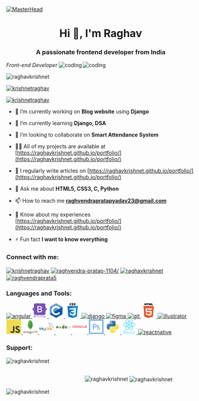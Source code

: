 [![MasterHead](https://email.uplers.com/blog/wp-content/uploads/2020/07/GIF-blog.gif)](https://raghavkrishnet.github.io)
<h1 align="center">Hi 👋, I'm Raghav</h1>
<h3 align="center">A passionate frontend developer from India</h3>
<img align="right" alt="coding" width="300" src="https://i.pinimg.com/originals/8b/35/fe/8b35fef55fba1a201c9c7a11d3ec3d64.gif">

*Front-end Developer* <img alt="coding" width="40" src="https://camo.githubusercontent.com/cae12fddd9d6982901d82580bdf321d81fb299141098ca1c2d4891870827bf17/68747470733a2f2f6d69726f2e6d656469756d2e636f6d2f6d61782f313336302f302a37513379765349765f7430696f4a2d5a2e676966">

<p align="left"> <img src="https://komarev.com/ghpvc/?username=raghavkrishnet&label=Profile%20views&color=0e75b6&style=flat" alt="raghavkrishnet" /> </p>

<p align="left"> <a href="https://twitter.com/krishnetraghav" target="blank"><img src="https://img.shields.io/badge/follow/raghavkrishnet-E4405F?style=for-the-badge&logo=instagram&logoColor=white" alt="krishnetraghav" /></a> </p>

<p align="left"> <a href="https://twitter.com/krishnetraghav" target="blank"><img src="https://img.shields.io/twitter/follow/krishnetraghav?logo=twitter&style=for-the-badge" alt="krishnetraghav" /></a> </p>

- 🔭 I’m currently working on **Blog website** using **Django**

- 🌱 I’m currently learning **Django, DSA**

- 👯 I’m looking to collaborate on **Smart Attendance System**

- 👨‍💻 All of my projects are available at [https://raghavkrishnet.github.io/portfolio/](https://raghavkrishnet.github.io/portfolio/)

- 📝 I regularly write articles on [https://raghavkrishnet.github.io/portfolio/](https://raghavkrishnet.github.io/portfolio/)

- 💬 Ask me about **HTML5, CSS3, C, Python**

- 📫 How to reach me **raghvendrapratapyadav23@gmail.com**

- 📄 Know about my experiences [https://raghavkrishnet.github.io/portfolio/](https://raghavkrishnet.github.io/portfolio/)

- ⚡ Fun fact **I want to know everything**

<h3 align="left">Connect with me:</h3>
<p align="left">
<a href="https://twitter.com/krishnetraghav" target="blank"><img align="center" src="https://raw.githubusercontent.com/rahuldkjain/github-profile-readme-generator/master/src/images/icons/Social/twitter.svg" alt="krishnetraghav" height="30" width="40" /></a>
<a href="https://linkedin.com/in/raghvendra-pratap-1104/" target="blank"><img align="center" src="https://raw.githubusercontent.com/rahuldkjain/github-profile-readme-generator/master/src/images/icons/Social/linked-in-alt.svg" alt="raghvendra-pratap-1104/" height="30" width="40" /></a>
<a href="https://instagram.com/raghavkrishnet" target="blank"><img align="center" src="https://raw.githubusercontent.com/rahuldkjain/github-profile-readme-generator/master/src/images/icons/Social/instagram.svg" alt="raghavkrishnet" height="30" width="40" /></a>
<a href="https://www.hackerrank.com/raghvendraprata5" target="blank"><img align="center" src="https://raw.githubusercontent.com/rahuldkjain/github-profile-readme-generator/master/src/images/icons/Social/hackerrank.svg" alt="raghvendraprata5" height="30" width="40" /></a>
</p>

<h3 align="left">Languages and Tools:</h3>
<p align="left"> <a href="https://angular.io" target="_blank" rel="noreferrer"> <img src="https://angular.io/assets/images/logos/angular/angular.svg" alt="angular" width="40" height="40"/> </a> <a href="https://getbootstrap.com" target="_blank" rel="noreferrer"> <img src="https://raw.githubusercontent.com/devicons/devicon/master/icons/bootstrap/bootstrap-plain-wordmark.svg" alt="bootstrap" width="40" height="40"/> </a> <a href="https://www.cprogramming.com/" target="_blank" rel="noreferrer"> <img src="https://raw.githubusercontent.com/devicons/devicon/master/icons/c/c-original.svg" alt="c" width="40" height="40"/> </a> <a href="https://www.w3schools.com/css/" target="_blank" rel="noreferrer"> <img src="https://raw.githubusercontent.com/devicons/devicon/master/icons/css3/css3-original-wordmark.svg" alt="css3" width="40" height="40"/> </a> <a href="https://www.djangoproject.com/" target="_blank" rel="noreferrer"> <img src="https://cdn.worldvectorlogo.com/logos/django.svg" alt="django" width="40" height="40"/> </a> <a href="https://www.figma.com/" target="_blank" rel="noreferrer"> <img src="https://www.vectorlogo.zone/logos/figma/figma-icon.svg" alt="figma" width="40" height="40"/> </a> <a href="https://git-scm.com/" target="_blank" rel="noreferrer"> <img src="https://www.vectorlogo.zone/logos/git-scm/git-scm-icon.svg" alt="git" width="40" height="40"/> </a> <a href="https://www.w3.org/html/" target="_blank" rel="noreferrer"> <img src="https://raw.githubusercontent.com/devicons/devicon/master/icons/html5/html5-original-wordmark.svg" alt="html5" width="40" height="40"/> </a> <a href="https://www.adobe.com/in/products/illustrator.html" target="_blank" rel="noreferrer"> <img src="https://www.vectorlogo.zone/logos/adobe_illustrator/adobe_illustrator-icon.svg" alt="illustrator" width="40" height="40"/> </a> <a href="https://developer.mozilla.org/en-US/docs/Web/JavaScript" target="_blank" rel="noreferrer"> <img src="https://raw.githubusercontent.com/devicons/devicon/master/icons/javascript/javascript-original.svg" alt="javascript" width="40" height="40"/> </a> <a href="https://www.mongodb.com/" target="_blank" rel="noreferrer"> <img src="https://raw.githubusercontent.com/devicons/devicon/master/icons/mongodb/mongodb-original-wordmark.svg" alt="mongodb" width="40" height="40"/> </a> <a href="https://www.mysql.com/" target="_blank" rel="noreferrer"> <img src="https://raw.githubusercontent.com/devicons/devicon/master/icons/mysql/mysql-original-wordmark.svg" alt="mysql" width="40" height="40"/> </a> <a href="https://nodejs.org" target="_blank" rel="noreferrer"> <img src="https://raw.githubusercontent.com/devicons/devicon/master/icons/nodejs/nodejs-original-wordmark.svg" alt="nodejs" width="40" height="40"/> </a> <a href="https://www.oracle.com/" target="_blank" rel="noreferrer"> <img src="https://raw.githubusercontent.com/devicons/devicon/master/icons/oracle/oracle-original.svg" alt="oracle" width="40" height="40"/> </a> <a href="https://www.photoshop.com/en" target="_blank" rel="noreferrer"> <img src="https://raw.githubusercontent.com/devicons/devicon/master/icons/photoshop/photoshop-line.svg" alt="photoshop" width="40" height="40"/> </a> <a href="https://www.python.org" target="_blank" rel="noreferrer"> <img src="https://raw.githubusercontent.com/devicons/devicon/master/icons/python/python-original.svg" alt="python" width="40" height="40"/> </a> <a href="https://reactjs.org/" target="_blank" rel="noreferrer"> <img src="https://raw.githubusercontent.com/devicons/devicon/master/icons/react/react-original-wordmark.svg" alt="react" width="40" height="40"/> </a> <a href="https://reactnative.dev/" target="_blank" rel="noreferrer"> <img src="https://reactnative.dev/img/header_logo.svg" alt="reactnative" width="40" height="40"/> </a> </p>

<h3 align="left">Support:</h3>
<p><a href="https://www.buymeacoffee.com/raghavkrishnet"> <img align="left" src="https://cdn.buymeacoffee.com/buttons/v2/default-yellow.png" height="50" width="210" alt="raghavkrishnet" /></a></p><br><br>

<p><img align="left" src="https://github-readme-stats.vercel.app/api/top-langs?username=raghavkrishnet&show_icons=true&locale=en&layout=compact" alt="raghavkrishnet" /></p>

<p>&nbsp;<img align="center" src="https://github-readme-stats.vercel.app/api?username=raghavkrishnet&show_icons=true&locale=en" alt="raghavkrishnet" /></p>

<p><img align="center" src="https://github-readme-streak-stats.herokuapp.com/?user=raghavkrishnet&" alt="raghavkrishnet" /></p>

<!---
raghavkrishnet/raghavkrishnet is a ✨ special ✨ repository because its `README.md` (this file) appears on your GitHub profile.
You can click the Preview link to take a look at your changes.
--->
